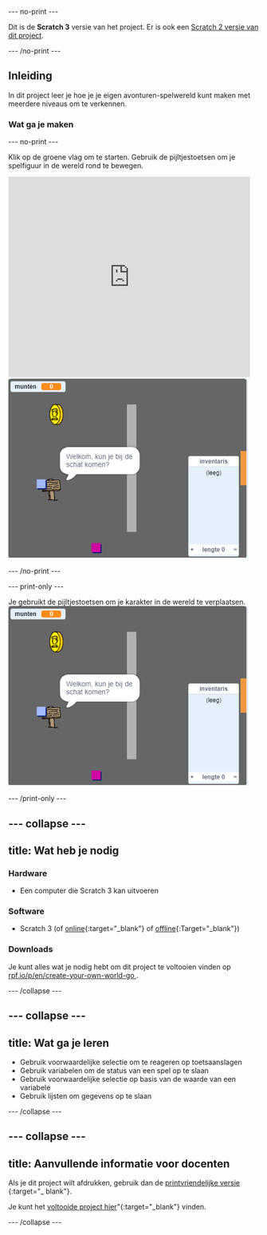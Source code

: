 \--- no-print \---

Dit is de **Scratch 3** versie van het project. Er is ook een [Scratch 2 versie van dit project](https://projects.raspberrypi.org/en/projects/create-your-own-world-scratch2).

\--- /no-print \---

## Inleiding

In dit project leer je hoe je je eigen avonturen-spelwereld kunt maken met meerdere niveaus om te verkennen.

### Wat ga je maken

\--- no-print \---

Klik op de groene vlag om te starten. Gebruik de pijltjestoetsen om je spelfiguur in de wereld rond te bewegen.

<div class="scratch-preview">
  <iframe allowtransparency="true" width="485" height="402" src="https://scratch.mit.edu/projects/embed/258757783/?autostart=false" frameborder="0" scrolling="no"></iframe>
  <img src="images/showcase.png">
</div>

\--- /no-print \---

\--- print-only \---

Je gebruikt de pijltjestoetsen om je karakter in de wereld te verplaatsen. ![showcase.png](images/showcase.png)

\--- /print-only \---

## \--- collapse \---

## title: Wat heb je nodig

### Hardware

- Een computer die Scratch 3 kan uitvoeren

### Software

- Scratch 3 (of [online](http://rpf.io/scratchon){:target="_blank"} of [offline](http://rpf.io/scratchoff){:Target="_blank"})

### Downloads

Je kunt alles wat je nodig hebt om dit project te voltooien vinden op [rpf.io/p/en/create-your-own-world-go ](https://rpf.io/p/en/create-your-own-world-go).

\--- /collapse \---

## \--- collapse \---

## title: Wat ga je leren

- Gebruik voorwaardelijke selectie om te reageren op toetsaanslagen
- Gebruik variabelen om de status van een spel op te slaan
- Gebruik voorwaardelijke selectie op basis van de waarde van een variabele
- Gebruik lijsten om gegevens op te slaan

\--- /collapse \---

## \--- collapse \---

## title: Aanvullende informatie voor docenten

Als je dit project wilt afdrukken, gebruik dan de [ printvriendelijke versie ](https://projects.raspberrypi.org/en/projects/create-your-own-world/print) {:target="_ blank"}.

Je kunt het [voltooide project hier](https://rpf.io/p/en/create-your-own-world-get)"{:target="_blank"} vinden.

\--- /collapse \---
